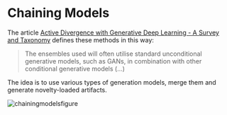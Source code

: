 # Chaining Models

The article [Active Divergence with Generative Deep Learning - A Survey and Taxonomy](https://arxiv.org/abs/2107.05599) defines these methods in this way:

> The ensembles used will often utilise standard unconditional generative models, such as GANs, in combination with other conditional generative models (...)

The idea is to use various types of generation models, merge them and generate novelty-loaded artifacts.

![chainingmodelsfigure](https://drive.google.com/uc?export=view&id=12BOtmml3QgyDIa90vXvtQwY9fCUROIbL)